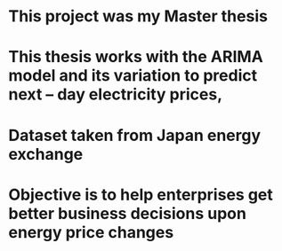 # This project was my Master thesis
# This thesis works with the ARIMA model and its variation to predict next – day electricity prices,
# Dataset taken from Japan energy exchange
# Objective is to help enterprises get better business decisions upon energy price changes
